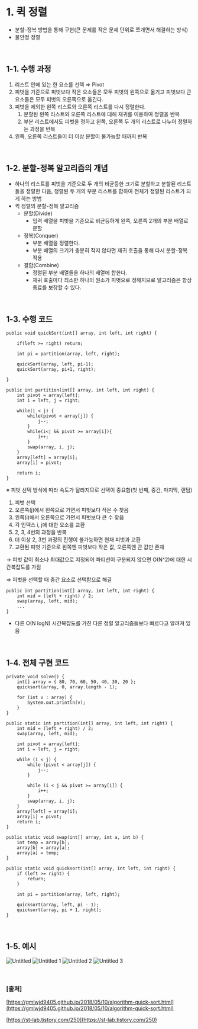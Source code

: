 # 1. 퀵 정렬

- 분할-정복 방법을 통해 구현(큰 문제를 작은 문제 단위로 쪼개면서 해결하는 방식)
- 불안정 정렬

<br/>

## 1-1. 수행 과정

1. 리스트 안에 있는 한 요소를 선택 ⇒ Pivot
2. 피벗을 기준으로 피벗보다 작은 요소들은 모두 피벗의 왼쪽으로 옮기고 피벗보다 큰 요소들은 모두 피벗의 오른쪽으로 옮긴다.
3. 피벗을 제외한 왼쪽 리스트와 오른쪽 리스트를 다시 정렬한다.
    1. 분할된 왼쪽 리스트와 오른쪽 리스트에 대해 재귀를 이용하여 정렬을 반복
    2. 부분 리스트에서도 피벗을 정하고 왼쪽, 오른쪽 두 개의 리스트로 나누어 정렬하는 과정을 반복
4. 왼쪽, 오른쪽 리스트들이 더 이상 분할이 불가능할 때까지 반복

<br/>

## 1-2. 분할-정복 알고리즘의 개념

- 하나의 리스트를 피벗을 기준으로 두 개의 비균등한 크기로 분할하고 분할된 리스트들을 정렬한 다음, 정렬된 두 개의 부분 리스트를 합하여 전체가 정렬된 리스트가 되게 하는 방법
- 퀵 정렬의 분할-정복 알고리즘
    - 분할(Divide)
        - 입력 배열을 피벗을 기준으로 비균등하게 왼쪽, 오른쪽 2개의 부분 배열로 분할
    - 정복(Conquer)
        - 부분 배열을 정렬한다.
        - 부분 배열의 크기가 충분히 작지 않다면 재귀 호출을 통해 다시 분할-정복 적용
    - 결합(Combine)
        - 정렬된 부분 배열들을 하나의 배열에 합한다.
        - 재귀 호출마다 최소한 하나의 원소가 피벗으로 정해지므로 알고리즘은 항상 종료를 보장할 수 있다.

<br/>

## 1-3. 수행 코드

```
public void quickSort(int[] array, int left, int right) {

    if(left >= right) return;

    int pi = partition(array, left, right);

    quickSort(array, left, pi-1);
    quickSort(array, pi+1, right);

}
```

```
public int partition(int[] array, int left, int right) {
    int pivot = array[left];
    int i = left, j = right;

    while(i < j) {
        while(pivot < array[j]) {
            j--;
        }
        while(i<j && pivot >= array[i]){
            i++;
        }
        swap(array, i, j);
    }
    array[left] = array[i];
    array[i] = pivot;

    return i;
}
```

※ 피벗 선택 방식에 따라 속도가 달라지므로 선택이 중요함(첫 번째, 중간, 마지막, 랜덤)

1. 피벗 선택
2. 오른쪽(j)에서 왼쪽으로 가면서 피벗보다 작은 수 찾음
3. 왼쪽(i)에서 오른쪽으로 가면서 피벗보다 큰 수 찾음
4. 각 인덱스 i, j에 대한 요소를 교환
5. 2, 3, 4번의 과정을 반복
6. 더 이상 2, 3번 과정의 진행이 불가능하면 현재 피벗과 교환
7. 교환된 피벗 기준으로 왼쪽엔 피벗보다 작은 값, 오른쪽엔 큰 값만 존재

→ 피벗 값이 최소나 최대값으로 지정되어 파티션이 구분되지 않으면 O(N^2)에 대한 시간복잡도를 가짐

⇒ 피벗을 선택할 때 중간 요소로 선택함으로 해결

```
public int partition(int[] array, int left, int right) {
    int mid = (left + right) / 2;
    swap(array, left, mid);
    ...
}
```

- 다른 O(N logN) 시간복잡도를 가진 다른 정렬 알고리즘들보다 빠르다고 알려져 있음
<br/>

## 1-4. 전체 구현 코드

```
private void solve() {
    int[] array = { 80, 70, 60, 50, 40, 30, 20 };
    quicksort(array, 0, array.length - 1);

    for (int v : array) {
        System.out.println(v);
    }
}

public static int partition(int[] array, int left, int right) {
    int mid = (left + right) / 2;
    swap(array, left, mid);

    int pivot = array[left];
    int i = left, j = right;

    while (i < j) {
        while (pivot < array[j]) {
            j--;
        }

        while (i < j && pivot >= array[i]) {
            i++;
        }
        swap(array, i, j);
    }
    array[left] = array[i];
    array[i] = pivot;
    return i;
}

public static void swap(int[] array, int a, int b) {
    int temp = array[b];
    array[b] = array[a];
    array[a] = temp;
}

public static void quicksort(int[] array, int left, int right) {
    if (left >= right) {
        return;
    }

    int pi = partition(array, left, right);

    quicksort(array, left, pi - 1);
    quicksort(array, pi + 1, right);
}
```
<br/>

## 1-5. 예시

![Untitled](https://user-images.githubusercontent.com/45481007/161042231-fc3a073b-4509-4526-bf86-e2f54ff53b47.png)
![Untitled 1](https://user-images.githubusercontent.com/45481007/161042253-d5359dc2-002a-4f7a-98d7-740456eeab28.png)
![Untitled 2](https://user-images.githubusercontent.com/45481007/161042255-f87184c9-06df-4c6d-8522-31898a863af9.png)
![Untitled 3](https://user-images.githubusercontent.com/45481007/161042259-8e59ba75-a7bf-4794-a4ce-22a1913d040e.png)

<br/>

### [출처]

[https://gmlwjd9405.github.io/2018/05/10/algorithm-quick-sort.html](https://gmlwjd9405.github.io/2018/05/10/algorithm-quick-sort.html)

[https://st-lab.tistory.com/250](https://st-lab.tistory.com/250)
